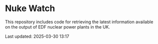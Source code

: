 # Nuke Watch

This repository includes code for retrieving the latest information available on the output of EDF nuclear power plants in the UK.

Last updated: 2025-03-30 13:17